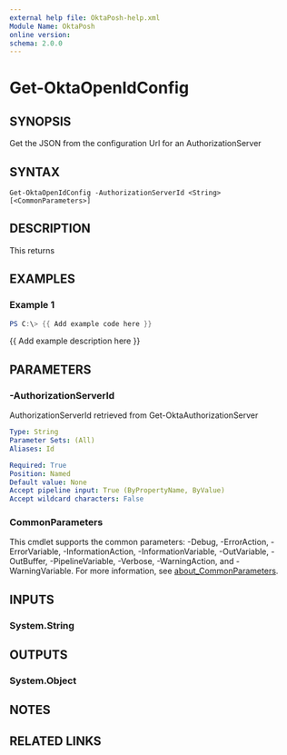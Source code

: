 ```yaml
---
external help file: OktaPosh-help.xml
Module Name: OktaPosh
online version:
schema: 2.0.0
---
```


# Get-OktaOpenIdConfig

## SYNOPSIS
Get the JSON from the configuration Url for an AuthorizationServer

## SYNTAX

```
Get-OktaOpenIdConfig -AuthorizationServerId <String> [<CommonParameters>]
```

## DESCRIPTION
This returns

## EXAMPLES

### Example 1
```powershell
PS C:\> {{ Add example code here }}
```

{{ Add example description here }}

## PARAMETERS

### -AuthorizationServerId
AuthorizationServerId retrieved from Get-OktaAuthorizationServer

```yaml
Type: String
Parameter Sets: (All)
Aliases: Id

Required: True
Position: Named
Default value: None
Accept pipeline input: True (ByPropertyName, ByValue)
Accept wildcard characters: False
```

### CommonParameters
This cmdlet supports the common parameters: -Debug, -ErrorAction, -ErrorVariable, -InformationAction, -InformationVariable, -OutVariable, -OutBuffer, -PipelineVariable, -Verbose, -WarningAction, and -WarningVariable. For more information, see [about_CommonParameters](http://go.microsoft.com/fwlink/?LinkID=113216).

## INPUTS

### System.String

## OUTPUTS

### System.Object
## NOTES

## RELATED LINKS

